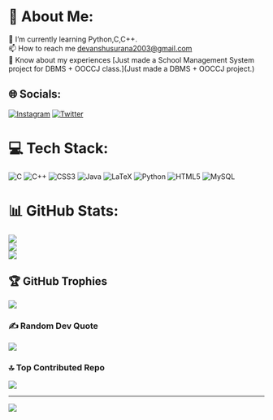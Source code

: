 # 💫 About Me:
🌱 I’m currently learning Python,C,C++.<br>📫 How to reach me devanshusurana2003@gmail.com<br>📄 Know about my experiences [Just made a School Management System project for DBMS + OOCCJ class.](Just made a DBMS + OOCCJ project.)<br>


## 🌐 Socials:
[![Instagram](https://img.shields.io/badge/Instagram-%23E4405F.svg?logo=Instagram&logoColor=white)](https://instagram.com/devanshusurana) [![Twitter](https://img.shields.io/badge/Twitter-%231DA1F2.svg?logo=Twitter&logoColor=white)](https://twitter.com/DevanshuSurana) 

# 💻 Tech Stack:
![C](https://img.shields.io/badge/c-%2300599C.svg?style=for-the-badge&logo=c&logoColor=white) ![C++](https://img.shields.io/badge/c++-%2300599C.svg?style=for-the-badge&logo=c%2B%2B&logoColor=white) ![CSS3](https://img.shields.io/badge/css3-%231572B6.svg?style=for-the-badge&logo=css3&logoColor=white) ![Java](https://img.shields.io/badge/java-%23ED8B00.svg?style=for-the-badge&logo=java&logoColor=white) ![LaTeX](https://img.shields.io/badge/latex-%23008080.svg?style=for-the-badge&logo=latex&logoColor=white) ![Python](https://img.shields.io/badge/python-3670A0?style=for-the-badge&logo=python&logoColor=ffdd54) ![HTML5](https://img.shields.io/badge/html5-%23E34F26.svg?style=for-the-badge&logo=html5&logoColor=white) ![MySQL](https://img.shields.io/badge/mysql-%2300f.svg?style=for-the-badge&logo=mysql&logoColor=white)
# 📊 GitHub Stats:
![](https://github-readme-stats.vercel.app/api?username=DevanshuSurana&theme=merko&hide_border=false&include_all_commits=false&count_private=false)<br/>
![](https://github-readme-streak-stats.herokuapp.com/?user=DevanshuSurana&theme=merko&hide_border=false)<br/>
![](https://github-readme-stats.vercel.app/api/top-langs/?username=DevanshuSurana&theme=merko&hide_border=false&include_all_commits=false&count_private=false&layout=compact)

## 🏆 GitHub Trophies
![](https://github-profile-trophy.vercel.app/?username=DevanshuSurana&theme=tokyonight&no-frame=false&no-bg=true&margin-w=4)



### ✍️ Random Dev Quote
![](https://quotes-github-readme.vercel.app/api?type=horizontal&theme=tokyonight)

### 🔝 Top Contributed Repo
![](https://github-contributor-stats.vercel.app/api?username=DevanshuSurana&limit=5&theme=onedark&combine_all_yearly_contributions=true)

---
[![](https://visitcount.itsvg.in/api?id=DevanshuSurana&icon=0&color=9)](https://visitcount.itsvg.in)

